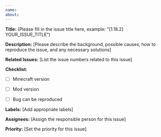 ```yaml
---
name: 
about: 
---
```


**Title:** (Please fill in the issue title here, example: "[1.18.2] YOUR_ISSUE_TITLE")

**Description:** [Please describe the background, possible causes, how to reproduce the issue, and any necessary solutions]

**Related Issues:** [List the issue numbers related to this issue]

**Checklist:**

- [ ] Minecraft version
- [ ] Mod version
- [ ] Bug can be reproduced


**Labels:** [Add appropriate labels]

**Assignees:** [Assign the responsible person for this issue]

**Priority:** [Set the priority for this issue]
